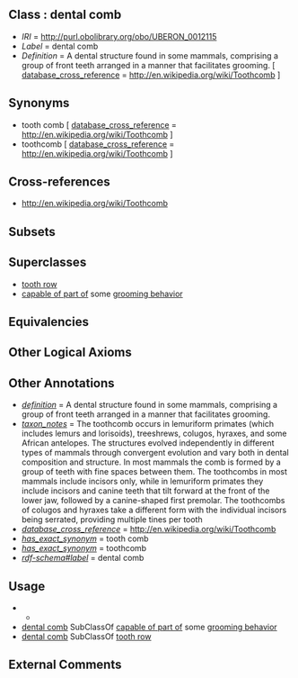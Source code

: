 
## Class : dental comb

 * *IRI* = http://purl.obolibrary.org/obo/UBERON_0012115
 * *Label* = dental comb
 * *Definition* = A dental structure found in some mammals, comprising a group of front teeth arranged in a manner that facilitates grooming. [ [database_cross_reference](../../ef/oboInOwl#hasDbXref.md) = http://en.wikipedia.org/wiki/Toothcomb ]

## Synonyms

 * tooth comb [ [database_cross_reference](../../ef/oboInOwl#hasDbXref.md) = http://en.wikipedia.org/wiki/Toothcomb ]
 * toothcomb [ [database_cross_reference](../../ef/oboInOwl#hasDbXref.md) = http://en.wikipedia.org/wiki/Toothcomb ]

## Cross-references

 * http://en.wikipedia.org/wiki/Toothcomb

## Subsets


## Superclasses

 * [tooth row](../../UBERON/78/UBERON_0009678.md)
 * [capable of part of](../../RO/16/RO_0002216.md) some [grooming behavior](../../GO/25/GO_0007625.md)

## Equivalencies


## Other Logical Axioms


## Other Annotations

 * *[definition](../../IAO/15/IAO_0000115.md)* = A dental structure found in some mammals, comprising a group of front teeth arranged in a manner that facilitates grooming.
 * *[taxon_notes](../../UBPROP/08/UBPROP_0000008.md)* = The toothcomb occurs in lemuriform primates (which includes lemurs and lorisoids), treeshrews, colugos, hyraxes, and some African antelopes. The structures evolved independently in different types of mammals through convergent evolution and vary both in dental composition and structure. In most mammals the comb is formed by a group of teeth with fine spaces between them. The toothcombs in most mammals include incisors only, while in lemuriform primates they include incisors and canine teeth that tilt forward at the front of the lower jaw, followed by a canine-shaped first premolar. The toothcombs of colugos and hyraxes take a different form with the individual incisors being serrated, providing multiple tines per tooth
 * *[database_cross_reference](../../ef/oboInOwl#hasDbXref.md)* = http://en.wikipedia.org/wiki/Toothcomb
 * *[has_exact_synonym](../../ym/oboInOwl#hasExactSynonym.md)* = tooth comb
 * *[has_exact_synonym](../../ym/oboInOwl#hasExactSynonym.md)* = toothcomb
 * *[rdf-schema#label](../../el/rdf-schema#label.md)* = dental comb

## Usage

 * -
 * [dental comb](../../UBERON/15/UBERON_0012115.md) SubClassOf [capable of part of](../../RO/16/RO_0002216.md) some [grooming behavior](../../GO/25/GO_0007625.md)
 * [dental comb](../../UBERON/15/UBERON_0012115.md) SubClassOf [tooth row](../../UBERON/78/UBERON_0009678.md)

## External Comments

